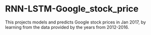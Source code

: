 # RNN-LSTM-Google_stock_price
This projects models and predicts Google stock prices in Jan 2017, by learning from the data provided by the years from 2012-2016.
